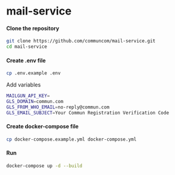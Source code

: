 # mail-service

#### Clone the repository

```bash
git clone https://github.com/communcom/mail-service.git
cd mail-service
```

#### Create .env file

```bash
cp .env.example .env
```

Add variables

```bash
MAILGUN_API_KEY=
GLS_DOMAIN=commun.com
GLS_FROM_WHO_EMAIL=no-reply@commun.com
GLS_EMAIL_SUBJECT=Your Commun Registration Verification Code

```

#### Create docker-compose file

```bash
cp docker-compose.example.yml docker-compose.yml
```

#### Run

```bash
docker-compose up -d --build
```
